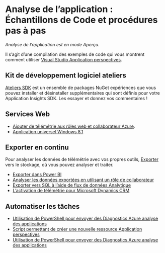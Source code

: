 <properties 
    pageTitle="Analyse de l’application : Échantillons de Code et procédures pas à pas" 
    description="Exemples que vous pouvez adapter à vos propres applications." 
    services="application-insights" 
    documentationCenter="windows"
    authors="alancameronwills" 
    manager="douge"/>

<tags 
    ms.service="application-insights" 
    ms.workload="tbd" 
    ms.tgt_pltfrm="ibiza" 
    ms.devlang="na" 
    ms.topic="article" 
    ms.date="01/05/2016" 
    ms.author="awills"/>

#  <a name="application-insights-code-samples-and-walkthroughs"></a>Analyse de l’application : Échantillons de Code et procédures pas à pas

*Analyse de l’application est en mode Aperçu.*

Il s’agit d’une compilation des exemples de code qui vous montrent comment utiliser [Visual Studio Application perspectives](app-insights-overview.md).

## <a name="sdk-labs"></a>Kit de développement logiciel ateliers

[Ateliers SDK](https://www.myget.org/gallery/applicationinsights-sdk-labs) est un ensemble de packages NuGet expériences que vous pouvez installer et désinstaller supplémentaires qui sont définis pour votre Application Insights SDK. Les essayer et donnez vos commentaires !

## <a name="web-services"></a>Services Web

* [Ajouter de télémétrie aux rôles web et collaborateur Azure](https://github.com/Microsoft/ApplicationInsights-Home/tree/master/Samples/AzureEmailService).
* [Application universel Windows 8.1](https://github.com/Microsoft/ApplicationInsights-Home/tree/master/Samples/Windows%208.1%20Universal/)

## <a name="continuous-export"></a>Exporter en continu

Pour analyser les données de télémétrie avec vos propres outils, [Exporter](app-insights-export-telemetry.md) vers le stockage, où vous pouvez analyser et traiter.

* [Exporter dans Power BI](app-insights-export-power-bi.md) 
* [Analyser les données exportées en utilisant un rôle de collaborateur](app-insights-code-sample-export-telemetry-sql-database.md)
* [Exporter vers SQL à l’aide de flux de données Analytique](app-insights-code-sample-export-sql-stream-analytics.md)
* [L’activation de télémétrie pour Microsoft Dynamics CRM](app-insights-sample-mscrm.md)


## <a name="automate-tasks"></a>Automatiser les tâches

* [Utilisation de PowerShell pour envoyer des Diagnostics Azure analyse des applications](app-insights-powershell.md)
* [Script permettant de créer une nouvelle ressource Application perspectives](app-insights-powershell-script-create-resource.md)
* [Utilisation de PowerShell pour envoyer des Diagnostics Azure analyse des applications](app-insights-powershell-azure-diagnostics.md)








 
